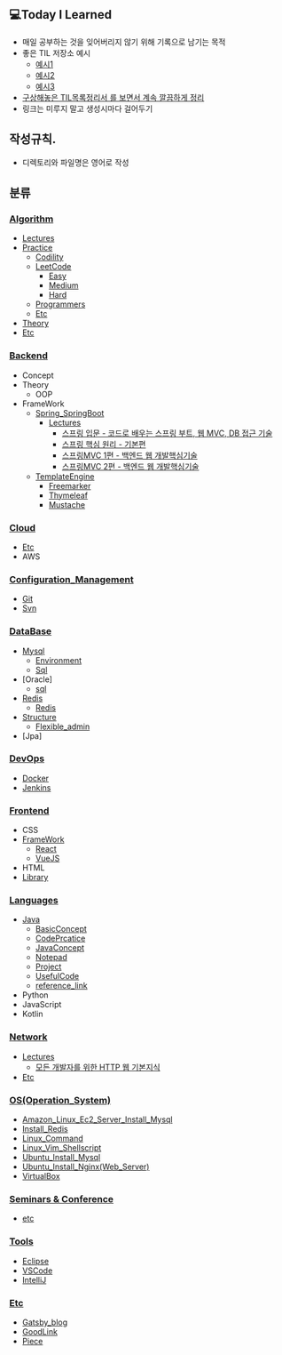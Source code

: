## 💻Today I Learned
- 매일 공부하는 것을 잊어버리지 않기 위해 기록으로 남기는 목적
- 좋은 TIL 저장소 예시
    - [예시1](https://github.com/Integerous/TIL)
    - [예시2](https://github.com/namjunemy/TIL)
    - [예시3](https://github.com/Integerous/TIL-1)
- [구상해놓은 TIL목록정리서 를 보면서 계속 깔끔하게 정리](https://www.notion.so/TIL-aa2e36d166f94254b43159f1bf756fda)
- 링크는 미루지 말고 생성시마다 걸어두기

## 작성규칙. 
- 디렉토리와 파일명은 영어로 작성  

## 분류

### [Algorithm](https://github.com/Highjune/TIL/tree/main/Algorithm)
- [Lectures](https://github.com/Highjune/TIL/tree/main/Algorithm/Lectures)
- [Practice](https://github.com/Highjune/TIL/tree/main/Algorithm/Practice)
    - [Codility](https://github.com/Highjune/TIL/tree/main/Algorithm/Practice/Codility)
    - [LeetCode](https://github.com/Highjune/TIL/tree/main/Algorithm/Practice/Leetcode)
        - [Easy](https://github.com/Highjune/TIL/tree/main/Algorithm/Practice/Leetcode/Easy)
        - [Medium](https://github.com/Highjune/TIL/tree/main/Algorithm/Practice/Leetcode/Medium)
        - [Hard](https://github.com/Highjune/TIL/tree/main/Algorithm/Practice/Leetcode/Hard)
    - [Programmers](https://github.com/Highjune/TIL/tree/main/Algorithm/Practice/Programmers)
    - [Etc](https://github.com/Highjune/TIL/tree/main/Algorithm/Practice/Etc)
- [Theory](https://github.com/Highjune/TIL/tree/main/Algorithm/Theory)
- [Etc](https://github.com/Highjune/TIL/blob/main/Algorithm/Etc.md)

   
### [Backend](https://github.com/Highjune/TIL/tree/main/Backend)
- Concept
- Theory
    - OOP
- FrameWork
    - [Spring_SpringBoot](https://github.com/Highjune/TIL/tree/main/Backend/FrameWork/Spring_SpringBoot)
        - [Lectures](https://github.com/Highjune/TIL/tree/main/Backend/FrameWork/Spring_SpringBoot/Lectures)
            - [스프링 입문 - 코드로 배우는 스프링 부트, 웹 MVC, DB 접근 기술](https://github.com/Highjune/TIL/blob/main/Backend/FrameWork/Spring_SpringBoot/Lectures/%EC%8A%A4%ED%94%84%EB%A7%81%20%EC%9E%85%EB%AC%B8%20-%20%EC%BD%94%EB%93%9C%EB%A1%9C%20%EB%B0%B0%EC%9A%B0%EB%8A%94%20%EC%8A%A4%ED%94%84%EB%A7%81%20%EB%B6%80%ED%8A%B8%2C%20%EC%9B%B9%20MVC%2C%20DB%20%EC%A0%91%EA%B7%BC%20%EA%B8%B0%EC%88%A0.md)
            - [스프링 핵심 원리 - 기본편](https://github.com/Highjune/TIL/blob/main/Backend/FrameWork/Spring_SpringBoot/Lectures/%EC%8A%A4%ED%94%84%EB%A7%81%20%ED%95%B5%EC%8B%AC%20%EC%9B%90%EB%A6%AC%20-%20%EA%B8%B0%EB%B3%B8%ED%8E%B8.md)
            - [스프링MVC 1편 - 백엔드 웹 개발핵심기술](https://github.com/Highjune/TIL/blob/main/Backend/FrameWork/Spring_SpringBoot/Lectures/%EC%8A%A4%ED%94%84%EB%A7%81MVC1%ED%8E%B8_%EB%B0%B1%EC%97%94%EB%93%9C%EC%9B%B9%EA%B0%9C%EB%B0%9C%ED%95%B5%EC%8B%AC%EA%B8%B0%EC%88%A0.md)
            - [스프링MVC 2편 - 백엔드 웹 개발핵심기술](https://github.com/Highjune/TIL/blob/main/Backend/FrameWork/Spring_SpringBoot/Lectures/%EC%8A%A4%ED%94%84%EB%A7%81MVC2%ED%8E%B8_%EB%B0%B1%EC%97%94%EB%93%9C%EC%9B%B9%EA%B0%9C%EB%B0%9C%ED%99%9C%EC%9A%A9%EA%B8%B0%EC%88%A0.md)
    - [TemplateEngine](https://github.com/Highjune/TIL/tree/main/Backend/FrameWork/Spring_SpringBoot/TempleteEngine)
        - [Freemarker](https://github.com/Highjune/TIL/blob/main/Backend/FrameWork/Spring_SpringBoot/TempleteEngine/Freemarker.md)
        - [Thymeleaf](https://github.com/Highjune/TIL/blob/main/Backend/FrameWork/Spring_SpringBoot/TempleteEngine/Thymeleaf.md)
        - [Mustache](https://github.com/Highjune/TIL/blob/main/Backend/FrameWork/Spring_SpringBoot/TempleteEngine/Mustache.md)



### [Cloud](https://github.com/Highjune/TIL/tree/main/Cloud)
- [Etc](https://github.com/Highjune/TIL/blob/main/Cloud/Etc.md)
- AWS



### [Configuration_Management](https://github.com/Highjune/TIL/tree/main/Configuration_Management)
- [Git](https://github.com/Highjune/TIL/blob/master/Configuration_Management/git.md) 
- [Svn](https://github.com/Highjune/TIL/blob/master/Configuration_Management/svn.md)


### [DataBase](https://github.com/Highjune/TIL/tree/main/DataBase)
- [Mysql](https://github.com/Highjune/TIL/tree/main/DataBase/Mysql)
    - [Environment](https://github.com/Highjune/TIL/blob/master/DataBase/Mysql/mysql_environment.md)
    - [Sql](https://github.com/Highjune/TIL/blob/master/DateBase/Mysql/mysql_sql.md)
- [Oracle]
    - [sql](https://github.com/Highjune/TIL/blob/main/DataBase/Oracle/Oracle_sql.md)
- [Redis](https://github.com/Highjune/TIL/tree/main/DataBase/Redis)
    - [Redis](https://github.com/Highjune/TIL/blob/main/DataBase/Redis/Redis.md)
- [Structure](https://github.com/Highjune/TIL/tree/main/DataBase/Structure)
    - [Flexible_admin](https://github.com/Highjune/TIL/blob/main/DataBase/Structure/Flexible_admin.md)
- [Jpa]

### [DevOps](https://github.com/Highjune/TIL/tree/main/DevOps)
- [Docker](https://github.com/Highjune/TIL/blob/main/DevOps/Docker.md)
- [Jenkins](https://github.com/Highjune/TIL/blob/main/DevOps/Jenkins.md)




### [Frontend](https://github.com/Highjune/TIL/tree/main/Frontend)
- CSS
- [FrameWork](https://github.com/Highjune/TIL/tree/main/Frontend/FrameWork)
    - [React](https://github.com/Highjune/TIL/blob/main/Frontend/FrameWork/React.md)
    - [VueJS](https://github.com/Highjune/TIL/blob/main/Frontend/FrameWork/Vuejs.md)
- HTML
- [Library](https://github.com/Highjune/TIL/tree/main/Frontend/Library)



### [Languages](https://github.com/Highjune/TIL/tree/main/Languages)
- [Java](https://github.com/Highjune/TIL/tree/master/Languages/Java)
    - [BasicConcept](https://github.com/Highjune/TIL/tree/main/Languages/Java/BasicConcept)
    - [CodePrcatice](https://github.com/Highjune/TIL/tree/main/Languages/Java/CodePractice)
    - [JavaConcept](https://github.com/Highjune/TIL/tree/main/Languages/Java/JavaConcept)
    - [Notepad](https://github.com/Highjune/TIL/tree/main/Languages/Java/Notepad)
    - [Project](https://github.com/Highjune/TIL/tree/main/Languages/Java/Project)
    - [UsefulCode](https://github.com/Highjune/TIL/tree/main/Languages/Java/UsefulCode)
    - [reference_link](https://github.com/Highjune/TIL/blob/main/Languages/Java/reference_link.md)
- Python
- JavaScript
- Kotlin

### [Network](https://github.com/Highjune/TIL/tree/main/Network)
- [Lectures](https://github.com/Highjune/TIL/tree/main/Network/Lectures)
    - [모든 개발자를 위한 HTTP 웹 기본지식](https://github.com/Highjune/TIL/blob/main/Network/Lectures/%EB%AA%A8%EB%93%A0%20%EA%B0%9C%EB%B0%9C%EC%9E%90%EB%A5%BC%20%EC%9C%84%ED%95%9C%20HTTP%20%EC%9B%B9%20%EA%B8%B0%EB%B3%B8%20%EC%A7%80%EC%8B%9D.md)
- [Etc](https://github.com/Highjune/TIL/blob/main/Network/Etc.md)


### [OS(Operation_System)](https://github.com/Highjune/TIL/tree/main/OS(Operation_System))
- [Amazon_Linux_Ec2_Server_Install_Mysql](https://github.com/Highjune/TIL/blob/main/OS(Operation_System)/Amazon_Linux_Ec2_Server_Install_Mysql.md)
- [Install_Redis](https://github.com/Highjune/TIL/blob/main/OS(Operation_System)/Install_Redis.md)
- [Linux_Command](https://github.com/Highjune/TIL/blob/main/OS(Operation_System)/Linux_Command.md)
- [Linux_Vim_Shellscript](https://github.com/Highjune/TIL/blob/main/OS(Operation_System)/Linux_Vim_Shellscript.md)
- [Ubuntu_Install_Mysql](https://github.com/Highjune/TIL/blob/main/OS(Operation_System)/Ubuntu_Install_Mysql.md)
- [Ubuntu_Install_Nginx(Web_Server)](https://github.com/Highjune/TIL/blob/main/OS(Operation_System)/Ubuntu_Install_Nginx(Web_Server).md)
- [VirtualBox](https://github.com/Highjune/TIL/blob/main/OS(Operation_System)/VirtualBox.md)

### [Seminars & Conference](https://github.com/Highjune/TIL/tree/main/Seminars%26Conference)
- [etc](https://github.com/Highjune/TIL/blob/main/Seminars%26Conference/etc.md)



### [Tools](https://github.com/Highjune/TIL/tree/main/Tools)
- [Eclipse](https://github.com/Highjune/TIL/blob/master/Tools/eclipse.md)
- [VSCode](https://github.com/Highjune/TIL/blob/master/Tools/vscode.md)
- [IntelliJ](https://github.com/Highjune/TIL/blob/main/Tools/intellij.md)


### [Etc](https://github.com/Highjune/TIL/tree/main/Etc)
- [Gatsby_blog](https://github.com/Highjune/TIL/blob/main/Etc/gatsby_blog.md)
- [GoodLink](https://github.com/Highjune/TIL/blob/main/Etc/GoodLink.md)
- [Piece](https://github.com/Highjune/TIL/blob/main/Etc/Piece.md)
  
